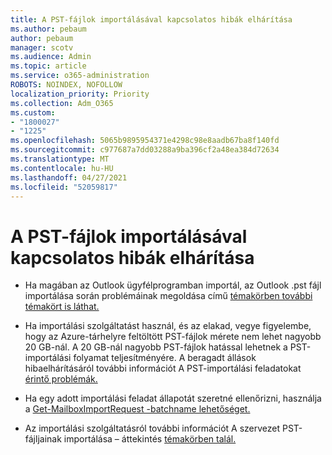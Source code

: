 ```yaml
---
title: A PST-fájlok importálásával kapcsolatos hibák elhárítása
ms.author: pebaum
author: pebaum
manager: scotv
ms.audience: Admin
ms.topic: article
ms.service: o365-administration
ROBOTS: NOINDEX, NOFOLLOW
localization_priority: Priority
ms.collection: Adm_O365
ms.custom:
- "1800027"
- "1225"
ms.openlocfilehash: 5065b9895954371e4298c98e8aadb67ba8f140fd
ms.sourcegitcommit: c977687a7dd03288a9ba396cf2a48ea384d72634
ms.translationtype: MT
ms.contentlocale: hu-HU
ms.lasthandoff: 04/27/2021
ms.locfileid: "52059817"
---
```

# <a name="troubleshooting-pst-import-issues"></a>A PST-fájlok importálásával kapcsolatos hibák elhárítása

- Ha magában az Outlook ügyfélprogramban importál, az Outlook .pst fájl importálása során problémáinak megoldása című [témakörben további témakört is láthat.](https://support.office.com/article/Fix-problems-importing-an-Outlook-pst-file-2d2e50dc-5c36-4ab2-ab50-f1be733b3d6e)

- Ha importálási szolgáltatást használ, és az elakad, vegye figyelembe, hogy az Azure-tárhelyre feltöltött PST-fájlok mérete nem lehet nagyobb 20 GB-nál. A 20 GB-nál nagyobb PST-fájlok hatással lehetnek a PST-importálási folyamat teljesítményére. A beragadt állások hibaelhárításáról további információt A PST-importálási feladatokat [érintő problémák.](https://docs.microsoft.com/office365/troubleshoot/pst-import-service/issues-with-pst-import-job)

- Ha egy adott importálási feladat állapotát szeretné ellenőrizni, használja a [Get-MailboxImportRequest -batchname lehetőséget.](https://docs.microsoft.com/powershell/module/exchange/mailboxes/get-mailboximportrequest)

- Az importálási szolgáltatásról további információt A szervezet PST-fájljainak importálása – áttekintés [témakörben talál.](https://docs.microsoft.com/microsoft-365/compliance/importing-pst-files-to-office-365?view=o365-worldwide)
